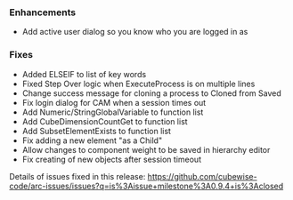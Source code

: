 ### Enhancements
* Add active user dialog so you know who you are logged in as

### Fixes
* Added ELSEIF to list of key words
* Fixed Step Over logic when ExecuteProcess is on multiple lines 
* Change success message for cloning a process to Cloned from Saved
* Fix login dialog for CAM when a session times out
* Add Numeric/StringGlobalVariable to function list
* Add CubeDimensionCountGet to function list
* Add SubsetElementExists to function list
* Fix adding a new element "as a Child"
* Allow changes to component weight to be saved in hierarchy editor
* Fix creating of new objects after session timeout

Details of issues fixed in this release: https://github.com/cubewise-code/arc-issues/issues?q=is%3Aissue+milestone%3A0.9.4+is%3Aclosed
